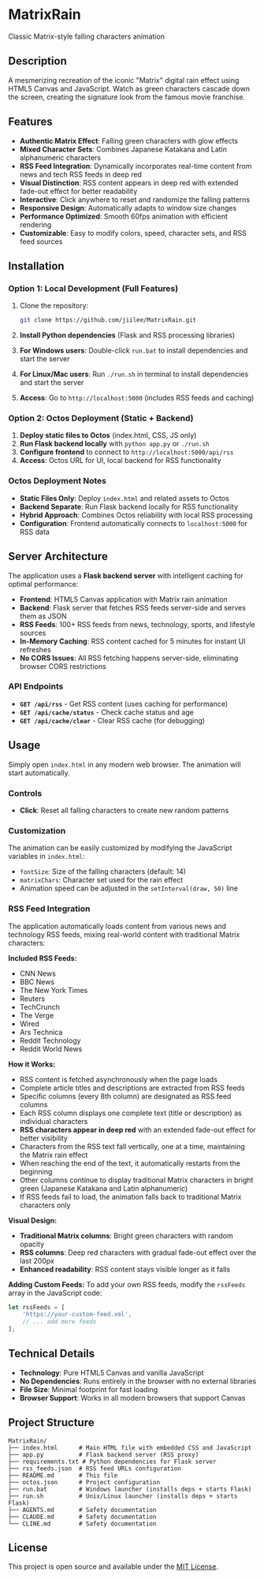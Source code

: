 # MatrixRain
Classic Matrix-style falling characters animation

## Description
A mesmerizing recreation of the iconic "Matrix" digital rain effect using HTML5 Canvas and JavaScript. Watch as green characters cascade down the screen, creating the signature look from the famous movie franchise.

## Features
- **Authentic Matrix Effect**: Falling green characters with glow effects
- **Mixed Character Sets**: Combines Japanese Katakana and Latin alphanumeric characters
- **RSS Feed Integration**: Dynamically incorporates real-time content from news and tech RSS feeds in deep red
- **Visual Distinction**: RSS content appears in deep red with extended fade-out effect for better readability
- **Interactive**: Click anywhere to reset and randomize the falling patterns
- **Responsive Design**: Automatically adapts to window size changes
- **Performance Optimized**: Smooth 60fps animation with efficient rendering
- **Customizable**: Easy to modify colors, speed, character sets, and RSS feed sources

## Installation

### Option 1: Local Development (Full Features)
1. Clone the repository:
   ```bash
   git clone https://github.com/jiilee/MatrixRain.git
   ```

2. **Install Python dependencies** (Flask and RSS processing libraries)

3. **For Windows users**: Double-click `run.bat` to install dependencies and start the server

4. **For Linux/Mac users**: Run `./run.sh` in terminal to install dependencies and start the server

5. **Access**: Go to `http://localhost:5000` (includes RSS feeds and caching)

### Option 2: Octos Deployment (Static + Backend)
1. **Deploy static files to Octos** (index.html, CSS, JS only)
2. **Run Flask backend locally** with `python app.py` or `./run.sh`
3. **Configure frontend** to connect to `http://localhost:5000/api/rss`
4. **Access**: Octos URL for UI, local backend for RSS functionality

### Octos Deployment Notes
- **Static Files Only**: Deploy `index.html` and related assets to Octos
- **Backend Separate**: Run Flask backend locally for RSS functionality
- **Hybrid Approach**: Combines Octos reliability with local RSS processing
- **Configuration**: Frontend automatically connects to `localhost:5000` for RSS data

## Server Architecture
The application uses a **Flask backend server** with intelligent caching for optimal performance:

- **Frontend**: HTML5 Canvas application with Matrix rain animation
- **Backend**: Flask server that fetches RSS feeds server-side and serves them as JSON
- **RSS Feeds**: 100+ RSS feeds from news, technology, sports, and lifestyle sources
- **In-Memory Caching**: RSS content cached for 5 minutes for instant UI refreshes
- **No CORS Issues**: All RSS fetching happens server-side, eliminating browser CORS restrictions

### API Endpoints
- **`GET /api/rss`** - Get RSS content (uses caching for performance)
- **`GET /api/cache/status`** - Check cache status and age
- **`GET /api/cache/clear`** - Clear RSS cache (for debugging)

## Usage
Simply open `index.html` in any modern web browser. The animation will start automatically.

### Controls
- **Click**: Reset all falling characters to create new random patterns

### Customization
The animation can be easily customized by modifying the JavaScript variables in `index.html`:
- `fontSize`: Size of the falling characters (default: 14)
- `matrixChars`: Character set used for the rain effect
- Animation speed can be adjusted in the `setInterval(draw, 50)` line

### RSS Feed Integration
The application automatically loads content from various news and technology RSS feeds, mixing real-world content with traditional Matrix characters:

**Included RSS Feeds:**
- CNN News
- BBC News
- The New York Times
- Reuters
- TechCrunch
- The Verge
- Wired
- Ars Technica
- Reddit Technology
- Reddit World News

**How it Works:**
- RSS content is fetched asynchronously when the page loads
- Complete article titles and descriptions are extracted from RSS feeds
- Specific columns (every 8th column) are designated as RSS feed columns
- Each RSS column displays one complete text (title or description) as individual characters
- **RSS characters appear in deep red** with an extended fade-out effect for better visibility
- Characters from the RSS text fall vertically, one at a time, maintaining the Matrix rain effect
- When reaching the end of the text, it automatically restarts from the beginning
- Other columns continue to display traditional Matrix characters in bright green (Japanese Katakana and Latin alphanumeric)
- If RSS feeds fail to load, the animation falls back to traditional Matrix characters only

**Visual Design:**
- **Traditional Matrix columns**: Bright green characters with random opacity
- **RSS columns**: Deep red characters with gradual fade-out effect over the last 200px
- **Enhanced readability**: RSS content stays visible longer as it falls

**Adding Custom Feeds:**
To add your own RSS feeds, modify the `rssFeeds` array in the JavaScript code:
```javascript
let rssFeeds = [
    'https://your-custom-feed.xml',
    // ... add more feeds
];
```

## Technical Details
- **Technology**: Pure HTML5 Canvas and vanilla JavaScript
- **No Dependencies**: Runs entirely in the browser with no external libraries
- **File Size**: Minimal footprint for fast loading
- **Browser Support**: Works in all modern browsers that support Canvas

## Project Structure
```
MatrixRain/
├── index.html      # Main HTML file with embedded CSS and JavaScript
├── app.py          # Flask backend server (RSS proxy)
├── requirements.txt # Python dependencies for Flask server
├── rss_feeds.json  # RSS feed URLs configuration
├── README.md       # This file
├── octos.json      # Project configuration
├── run.bat         # Windows launcher (installs deps + starts Flask)
├── run.sh          # Unix/Linux launcher (installs deps + starts Flask)
├── AGENTS.md       # Safety documentation
├── CLAUDE.md       # Safety documentation
└── CLINE.md        # Safety documentation
```

## License
This project is open source and available under the [MIT License](LICENSE).
